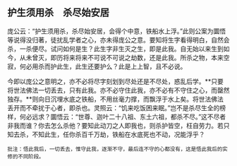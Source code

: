 ## 护生须用杀　杀尽始安居

庞公云：“护生须用杀，杀尽始安居，会得个中意，铁船水上浮。”此则公案为圜悟等说得没归著，徒扰乱学者之心，亦未得庞公之意。要知将生字看得明白，自然会杀，一杀便尽。试问如何是生？此生字非生灭之生，即是此我。自无始以来生到如今，从未曾灭，即历将来将来不可说不可说之劫数，还是此我。所杀之物，本来空寂，何必用杀而护此生，此生还要护么？此是上上智，且不必说。

今即以庞公之意明之，亦不必将尽字刻划到尽处还是不尽处，惑乱后学。**只要将世法佛法一切丢去，只有此我。亦不必守住此我，亦不必有不守住之心，而罄然独存。**则向日沉埋水底之铁船，不用丝毫力撑，而飘浮于水上矣。将世法佛法丢开而不牵扰于心者，即杀也。灵照云：“饥来吃饭困来眠。”岂不是杀尽生全的榜样，何必远求？圜悟云：“世尊、迦叶二十八祖、东土六祖，都杀不尽。”这不尽者非我而谁？你去怎么杀他？要知此动刀之人即我也，则杀护皆空，枉自劳力。若只知去杀，不知此生，任你杀百千万劫，铁船在水底死也不动，况能浮乎？

```xu
批注：悟此我后，一切丢去，惟守此我，逐渐不守，最后连不守的心都没有，这是悟此我后的实修的不同阶段。
```
